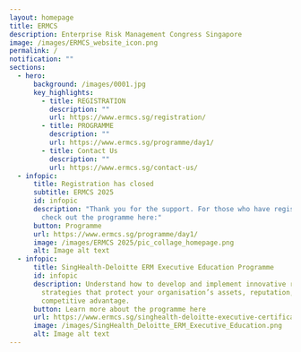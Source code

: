 ```yaml
---
layout: homepage
title: ERMCS
description: Enterprise Risk Management Congress Singapore
image: /images/ERMCS_website_icon.png
permalink: /
notification: ""
sections:
  - hero:
      background: /images/0001.jpg
      key_highlights:
        - title: REGISTRATION
          description: ""
          url: https://www.ermcs.sg/registration/
        - title: PROGRAMME
          description: ""
          url: https://www.ermcs.sg/programme/day1/
        - title: Contact Us
          description: ""
          url: https://www.ermcs.sg/contact-us/
  - infopic:
      title: Registration has closed
      subtitle: ERMCS 2025
      id: infopic
      description: "Thank you for the support. For those who have registered, you can
        check out the programme here:"
      button: Programme
      url: https://www.ermcs.sg/programme/day1/
      image: /images/ERMCS 2025/pic_collage_homepage.png
      alt: Image alt text
  - infopic:
      title: SingHealth-Deloitte ERM Executive Education Programme
      id: infopic
      description: Understand how to develop and implement innovative risk management
        strategies that protect your organisation’s assets, reputation, and
        competitive advantage.
      button: Learn more about the programme here
      url: https://www.ermcs.sg/singhealth-deloitte-executive-certificate-in-erm/
      image: /images/SingHealth_Deloitte_ERM_Executive_Education.png
      alt: Image alt text
---
```

